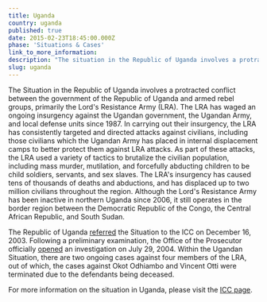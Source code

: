 ```yaml
---
title: Uganda
country: uganda
published: true
date: 2015-02-23T18:45:00.000Z
phase: 'Situations & Cases'
link_to_more_information:
description: "The situation in the Republic of Uganda involves a protracted conflict between the government of the Republic of Uganda and armed rebel groups, primarily the Lord's Resistance Army. Within the Ugandan situation, there are two ongoing cases."
slug: uganda
---
```



The Situation in the Republic of Uganda involves a protracted conflict between the government of the Republic of Uganda and armed rebel groups, primarily the Lord's Resistance Army (LRA). The LRA has waged an ongoing insurgency against the Ugandan government, the Ugandan Army, and local defense units since 1987. In carrying out their insurgency, the LRA has consistently targeted and directed attacks against civilians, including those civilians which the Ugandan Army has placed in internal displacement camps to better protect them against LRA attacks. As part of these attacks, the LRA used a variety of tactics to brutalize the civilian population, including mass murder, mutilation, and forcefully abducting children to be child soldiers, servants, and sex slaves. The LRA's insurgency has caused tens of thousands of deaths and abductions, and has displaced up to two million civilians throughout the region. Although the Lord's Resistance Army has been inactive in northern Uganda since 2006, it still operates in the border region between the Democratic Republic of the Congo, the Central African Republic, and South Sudan.

The Republic of Uganda [referred](http://www.icc-cpi.int/en_menus/icc/press%20and%20media/press%20releases/2004/Pages/president%20of%20uganda%20refers%20situation%20concerning%20the%20lord_s%20resistance%20army%20_lra_%20to%20the%20icc.aspx) the Situation to the ICC on December 16, 2003. Following a preliminary examination, the Office of the Prosecutor officially [opened](http://www.icc-cpi.int/en_menus/icc/press%20and%20media/press%20releases/2004/Pages/prosecutor%20of%20the%20international%20criminal%20court%20opens%20an%20investigation%20into%20nothern%20uganda.aspx) an investigation on July 29, 2004. Within the Ugandan Situation, there are two ongoing cases against four members of the LRA, out of which, the cases against Okot Odhiambo and Vincent Otti were terminated due to the defendants being deceased.

For more information on the situation in Uganda, please visit the [ICC page](http://www.icc-cpi.int/en_menus/icc/situations%20and%20cases/situations/situation%20icc%200204/Pages/situation%20index.aspx).